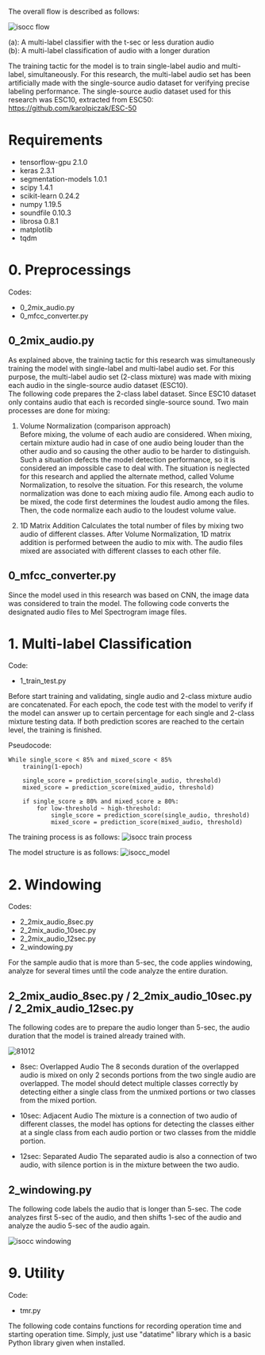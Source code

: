 The overall flow is described as follows:

![isocc flow](https://user-images.githubusercontent.com/67090206/176493496-96642b57-e0f9-4b5e-a282-347169352aee.png)

(a): A multi-label classifier with the t-sec or less duration audio <br/>
(b): A multi-label classification of audio with a longer duration

The training tactic for the model is to train single-label audio and multi-label, simultaneously. For this research, the multi-label audio set has been artificially made with the single-source audio dataset for verifying precise labeling performance. The single-source audio dataset used for this research was ESC10, extracted from ESC50: <br/>
https://github.com/karolpiczak/ESC-50

# Requirements
- tensorflow-gpu 2.1.0
- keras 2.3.1
- segmentation-models 1.0.1
- scipy 1.4.1
- scikit-learn 0.24.2
- numpy 1.19.5
- soundfile 0.10.3
- librosa 0.8.1
- matplotlib
- tqdm

# 0. Preprocessings
Codes:
- 0_2mix_audio.py
- 0_mfcc_converter.py

## 0_2mix_audio.py
As explained above, the training tactic for this research was simultaneously training the model with single-label and multi-label audio set. For this purpose, the multi-label audio set (2-class mixture) was made with mixing each audio in the single-source audio dataset (ESC10).<br/>
The following code prepares the 2-class label dataset. Since ESC10 dataset only contains audio that each is recorded single-source sound. Two main processes are done for mixing:
1. Volume Normalization (comparison approach) <br/>
Before mixing, the volume of each audio are considered. When mixing, certain mixture audio had in case of one audio being louder than the other audio and so causing the other audio to be harder to distinguish. Such a situation defects the model detection performance, so it is considered an impossible case to deal with. The situation is neglected for this research and applied the alternate method, called Volume Normalization, to resolve the situation.
For this research, the volume normalization was done to each mixing audio file. Among each audio to be mixed, the code first determines the loudest audio among the files. Then, the code normalize each audio to the loudest volume value.

2. 1D Matrix Addition
Calculates the total number of files by mixing two audio of different classes. After Volume Normalization, 1D matrix addition is performed between the audio to mix with. The audio files mixed are associated with different classes to each other file.

## 0_mfcc_converter.py
Since the model used in this research was based on CNN, the image data was considered to train the model. The following code converts the designated audio files to Mel Spectrogram image files.

# 1. Multi-label Classification
Code:
- 1_train_test.py

Before start training and validating, single audio and 2-class mixture audio are concatenated. For each epoch, the code test with the model to verify if the model can answer up to certain percentage for each single and 2-class mixture testing data. If both prediction scores are reached to the certain level, the training is finished. <br/>

Pseudocode: <br/>
```
While single_score < 85% and mixed_score < 85%
	training(1-epoch)
	
	single_score = prediction_score(single_audio, threshold)
	mixed_score = prediction_score(mixed_audio, threshold)

	if single_score ≥ 80% and mixed_score ≥ 80%:
		for low-threshold ~ high-threshold:
			single_score = prediction_score(single_audio, threshold)
			mixed_score = prediction_score(mixed_audio, threshold)
```

The training process is as follows:
![isocc train process](https://user-images.githubusercontent.com/67090206/176684107-2a46c80b-a654-4926-8f94-dd3afc4f609a.png)


The model structure is as follows:
![isocc_model](https://user-images.githubusercontent.com/67090206/176517258-99895ebb-685e-44a4-ba64-8bc73bc5b140.png)

# 2. Windowing
Codes:
- 2_2mix_audio_8sec.py
- 2_2mix_audio_10sec.py
- 2_2mix_audio_12sec.py
- 2_windowing.py

For the sample audio that is more than 5-sec, the code applies windowing, analyze for several times until the code analyze the entire duration.

## 2_2mix_audio_8sec.py / 2_2mix_audio_10sec.py / 2_2mix_audio_12sec.py
The following codes are to prepare the audio longer than 5-sec, the audio duration that the model is trained already trained with.

![81012](https://user-images.githubusercontent.com/67090206/176685679-ea84505e-7c3b-484e-92e2-43cbcba3ede2.png)

- 8sec: Overlapped Audio
The 8 seconds duration of the overlapped audio is mixed on only 2 seconds portions from the two single audio are overlapped. The model should detect multiple classes correctly by detecting either a single class from the unmixed portions or two classes from the mixed portion.

- 10sec: Adjacent Audio
The mixture is a connection of two audio of different classes, the model has options for detecting the classes either at a single class from each audio portion or two classes from the middle portion.

- 12sec: Separated Audio
The separated audio is also a connection of two audio, with silence portion is in the mixture between the two audio.

## 2_windowing.py
The following code labels the audio that is longer than 5-sec. The code analyzes first 5-sec of the audio, and then shifts 1-sec of the audio and analyze the audio 5-sec of the audio again.

![isocc windowing](https://user-images.githubusercontent.com/67090206/176685357-307f0f6e-3f02-40fc-993d-e65cdee33dc0.png)


# 9. Utility
Code:
- tmr.py

The following code contains functions for recording operation time and starting operation time. Simply, just use "datatime" library which is a basic Python library given when installed.
